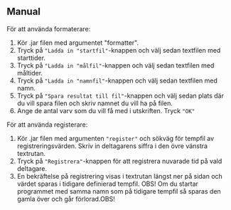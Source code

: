 ## Manual 

För att använda formaterare:

1. Kör .jar filen med argumentet "formatter".
2. Tryck på ```"Ladda in "startfil"```-knappen och välj sedan textfilen med starttider.
3. Tryck på ```"Ladda in "målfil"```-knappen och välj sedan textfilen med måltider.
4. Tryck på ```"Ladda in "namnfil"```-knappen och välj sedan textfilen med namn.
5. Tryck på ```"Spara resultat till fil"```-knappen och välj sedan plats där du vill spara filen och skriv namnet du vill ha på filen.
6. Ange de antal varv som du vill få med i utskriften. Tryck ```"OK"```

För att använda registerare:

1. Kör .jar filen med argumenten ```"register"``` och sökväg för tempfil av registreringsvärden. Skriv in deltagarens siffra i den övre vänstra textrutan.
2. Tryck på ```"Registrera"```-knappen för att registrera nuvarade tid på vald deltagare.
3. En bekräftelse på registrering visas i textrutan längst ner på sidan och värdet sparas i tidigare definierad tempfil.
OBS! Om du startar programmet med samma namn som på tidigare tempfil så sparas den gamla över och går förlorad.OBS!